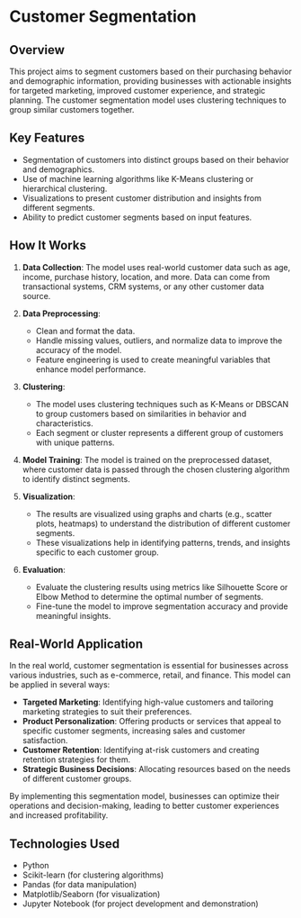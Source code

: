 # Customer Segmentation

## Overview
This project aims to segment customers based on their purchasing behavior and demographic information, providing businesses with actionable insights for targeted marketing, improved customer experience, and strategic planning. The customer segmentation model uses clustering techniques to group similar customers together.

## Key Features
- Segmentation of customers into distinct groups based on their behavior and demographics.
- Use of machine learning algorithms like K-Means clustering or hierarchical clustering.
- Visualizations to present customer distribution and insights from different segments.
- Ability to predict customer segments based on input features.

## How It Works

1. **Data Collection**: 
   The model uses real-world customer data such as age, income, purchase history, location, and more. Data can come from transactional systems, CRM systems, or any other customer data source.

2. **Data Preprocessing**: 
   - Clean and format the data.
   - Handle missing values, outliers, and normalize data to improve the accuracy of the model.
   - Feature engineering is used to create meaningful variables that enhance model performance.

3. **Clustering**:
   - The model uses clustering techniques such as K-Means or DBSCAN to group customers based on similarities in behavior and characteristics.
   - Each segment or cluster represents a different group of customers with unique patterns.

4. **Model Training**: 
   The model is trained on the preprocessed dataset, where customer data is passed through the chosen clustering algorithm to identify distinct segments.

5. **Visualization**: 
   - The results are visualized using graphs and charts (e.g., scatter plots, heatmaps) to understand the distribution of different customer segments.
   - These visualizations help in identifying patterns, trends, and insights specific to each customer group.

6. **Evaluation**: 
   - Evaluate the clustering results using metrics like Silhouette Score or Elbow Method to determine the optimal number of segments.
   - Fine-tune the model to improve segmentation accuracy and provide meaningful insights.

## Real-World Application

In the real world, customer segmentation is essential for businesses across various industries, such as e-commerce, retail, and finance. This model can be applied in several ways:
- **Targeted Marketing**: Identifying high-value customers and tailoring marketing strategies to suit their preferences.
- **Product Personalization**: Offering products or services that appeal to specific customer segments, increasing sales and customer satisfaction.
- **Customer Retention**: Identifying at-risk customers and creating retention strategies for them.
- **Strategic Business Decisions**: Allocating resources based on the needs of different customer groups.

By implementing this segmentation model, businesses can optimize their operations and decision-making, leading to better customer experiences and increased profitability.

## Technologies Used
- Python
- Scikit-learn (for clustering algorithms)
- Pandas (for data manipulation)
- Matplotlib/Seaborn (for visualization)
- Jupyter Notebook (for project development and demonstration)
